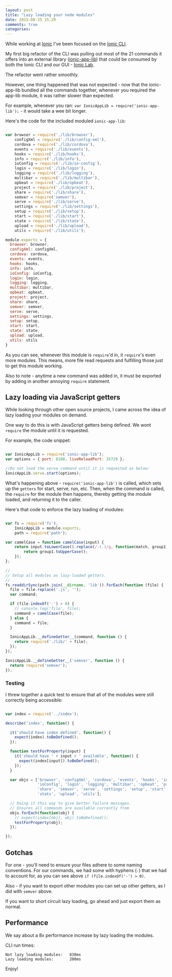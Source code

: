 ```yaml
---
layout: post
title: "Lazy loading your node modules"
date: 2015-08-25 15:29
comments: true
categories: 
---
```


While working at [Ionic](http://ionicframework.com) I've been focused on the [Ionic CLI](http://npmjs.org/package/ionic). 

My first big refactor of the CLI was pulling out most of the 21 commands it offers into an external library ([ionic-app-lib](http://github.com/driftyco/ionic-app-lib)) that could be consumed by both the Ionic CLI and our GUI - [Ionic Lab](http://lab.ionic.io).

The refactor went rather smoothly. 

However, one thing happened that was not expected - now that the ionic-app-lib bundled all the commands together, whenever you required the app-lib module, it was rather slower than expected.

For example, whenever you ran: `var IonicAppLib = require('ionic-app-lib');` - it would take a wee bit longer.

Here's the code for the included moduled `ionic-app-lib`:

``` js

var browser = require('./lib/browser'),
    configXml = require('./lib/config-xml'),
    cordova = require('./lib/cordova'),
    events = require('./lib/events'),
    hooks = require('./lib/hooks'),
    info = require('./lib/info'),
    ioConfig = require('./lib/io-config'),
    login = require('./lib/login'),
    logging = require('./lib/logging'),
    multibar = require('./lib/multibar'),
    opbeat = require('./lib/opbeat'),
    project = require('./lib/project'),
    share = require('./lib/share'),
    semver = require('semver'),
    serve = require('./lib/serve'),
    settings = require('./lib/settings'),
    setup = require('./lib/setup'),
    start = require('./lib/start'),
    state = require('./lib/state'),
    upload = require('./lib/upload'),
    utils = require('./lib/utils');

module.exports = {
  browser: browser,
  configXml: configXml,
  cordova: cordova,
  events: events,
  hooks: hooks,
  info: info,
  ioConfig: ioConfig,
  login: login,
  logging: logging,
  multibar: multibar,
  opbeat: opbeat,
  project: project,
  share: share,
  semver: semver,
  serve: serve,
  settings: settings,
  setup: setup,
  start: start,
  state: state,
  upload: upload,
  utils: utils
}

```

As you can see, whenever this module is `require`'d in, it `require`'s even more modules. This means, more file read requests and fulfilling those just to get this module working.


Also to note - anytime a new command was added in, it must be exported by adding in another annoying `require` statement.

## Lazy loading via JavaScript getters

While looking through other open source projects, I came across the idea of lazy loading your modules on demand.

One way to do this is with JavaScript getters being defined. We wont `require` the module until it is requested.

For example, the code snippet:

``` js

var IonicAppLib = require('ionic-app-lib');
var options = { port: 8100, liveReloadPort: 35729 };

//Do not load the serve command until it is requested as below:
IonicAppLib.serve.start(options);

```

What's happening above - `require('ionic-app-lib')` is called, which sets up the `getters` for start, serve, run, etc. Then, when the command is called, the `require` for the module then happens, thereby getting the module loaded, and returning it to the caller.

Here's that code to enforce the lazy loading of modules:

``` js

var fs = require('fs'),
    IonicAppLib = module.exports,
    path = require('path');

var camelCase = function camelCase(input) { 
    return input.toLowerCase().replace(/-(.)/g, function(match, group1) {
        return group1.toUpperCase();
    });
};

//
// Setup all modules as lazy-loaded getters.
//
fs.readdirSync(path.join(__dirname, 'lib')).forEach(function (file) {
  file = file.replace('.js', '');
  var command;

  if (file.indexOf('-') > 0) {
    // console.log('file', file);
    command = camelCase(file);
  } else {
    command = file;
  }

  IonicAppLib.__defineGetter__(command, function () {
    return require('./lib/' + file);
  });
});

IonicAppLib.__defineGetter__('semver', function () {
  return require('semver');
});

```


### Testing

I threw together a quick test to ensure that all of the modules were still correctly being accessible:

``` js

var index = require('../index');

describe('index', function() {

  it('should have index defined', function() {
    expect(index).toBeDefined();
  });

  function testForProperty(input) {
    it('should have ' + input + ' available', function() {
      expect(index[input]).toBeDefined();
    });
  }

  var objs = ['browser', 'configXml', 'cordova', 'events', 'hooks', 'info', 
              'ioConfig', 'login', 'logging', 'multibar', 'opbeat', 'project', 
              'share', 'semver', 'serve', 'settings', 'setup', 'start', 'state', 
              'stats', 'upload', 'utils'];

  // Doing it this way to give better failure messages. 
  // Ensures all commands are available currently from
  objs.forEach(function(obj) {
    // expect(index[obj], obj).toBeDefined();
    testForProperty(obj);
  });

});
```

## Gotchas

For one - you'll need to ensure your files adhere to some naming conventions. For our commands, we had some with hyphens (`-`) that we had to account for, as you can see above `if (file.indexOf('-') > 0)`.

Also - if you want to export other modules you can set up other getters, as I did with `semver` above. 

If you want to short circuit lazy loading, go ahead and just export them as normal.

## Performance

We say about a 8x performance increase by lazy loading the modules. 

CLI run times:
```
Not lazy loading modules:   830ms
Lazy loading modules:       200ms
``` 

Enjoy!
